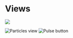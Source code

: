 # Views

[![](https://jitpack.io/v/OneXeor/ParticlesView.svg)](https://jitpack.io/#OneXeor/ParticlesView)


![Particles view](https://onexeor.dev/images/github/dev.onexeor.views.particles-view.gif) ![Pulse button]()
